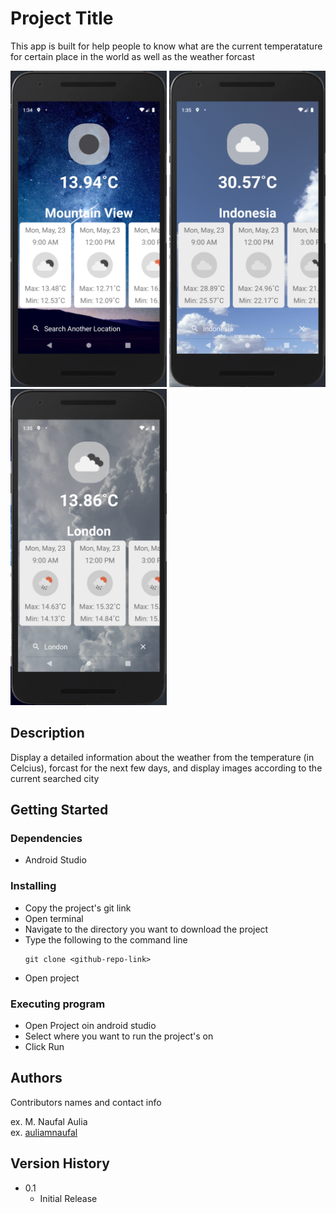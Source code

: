 # Project Title

This app is built for help people to know what are the current temperatature for certain place in the world as well as the weather forcast

<p float="left">
  <img src="/images/mountainView.png" width="250" />
  <img src="/images/indonesia.png" width="250" /> 
  <img src="/images/london.png" width="250" />
</p>

## Description

Display a detailed information about the weather from the temperature (in Celcius), forcast for the next few days, and display images according to the current searched city

## Getting Started

### Dependencies

* Android Studio

### Installing

* Copy the project's git link
* Open terminal 
* Navigate to the directory you want to download the project
* Type the following to the command line
	```
	git clone <github-repo-link>
	```
* Open project

### Executing program

* Open Project oin android studio
* Select where you want to run the project's on
* Click Run

## Authors

Contributors names and contact info

ex. M. Naufal Aulia  
ex. [auliamnaufal](https://github.com/auliamnaufal)

## Version History

* 0.1
    * Initial Release
